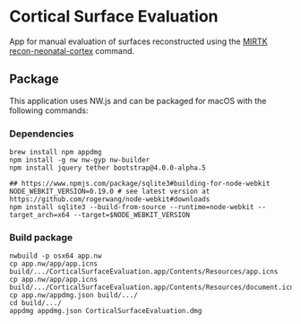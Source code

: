 Cortical Surface Evaluation
===========================

App for manual evaluation of surfaces reconstructed
using the [MIRTK](https://mirtk.github.io)
[recon-neonatal-cortex](https://github.com/MIRTK/Deformable/blob/add-recon-neonatal-cortex/tools/recon-neonatal-cortex.py)
command.

## Package

This application uses NW.js and can be packaged for macOS with the following commands:

### Dependencies

```
brew install npm appdmg
npm install -g nw nw-gyp nw-builder
npm install jquery tether bootstrap@4.0.0-alpha.5

## https://www.npmjs.com/package/sqlite3#building-for-node-webkit
NODE_WEBKIT_VERSION=0.19.0 # see latest version at https://github.com/rogerwang/node-webkit#downloads
npm install sqlite3 --build-from-source --runtime=node-webkit --target_arch=x64 --target=$NODE_WEBKIT_VERSION
```

### Build package

```
nwbuild -p osx64 app.nw
cp app.nw/app/app.icns build/.../CorticalSurfaceEvaluation.app/Contents/Resources/app.icns
cp app.nw/app/app.icns build/.../CorticalSurfaceEvaluation.app/Contents/Resources/document.icns
cp app.nw/appdmg.json build/.../
cd build/.../
appdmg appdmg.json CorticalSurfaceEvaluation.dmg
```
